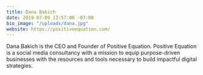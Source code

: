 ```yaml
---
title: Dana Bakich
date: 2019-07-09 13:57:00 -07:00
bio_image: "/uploads/dana.jpg"
website: https://positiveequation.com/
---
```


Dana Bakich is the CEO and Founder of Positive Equation. Positive Equation is a social media consultancy with a mission to equip purpose-driven businesses with the resources and tools necessary to build impactful digital strategies. 